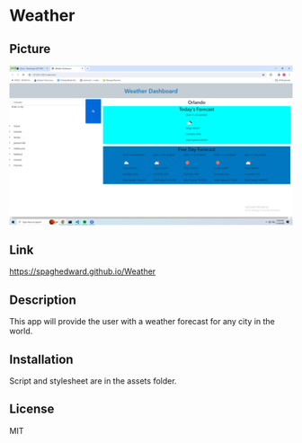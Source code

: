 # Weather

## Picture
![Alt text](image.png)

## Link

https://spaghedward.github.io/Weather

## Description

This app will provide the user with a weather forecast for any city in the world.  

## Installation

Script and stylesheet are in the assets folder.

## License

MIT